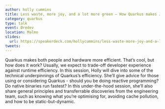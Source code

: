 ```yaml
---
author: holly cummins
title: Less waste, more joy, and a lot more green – How Quarkus makes Java better 
category: quarkus
type: talk
event: Øredev
location: Malmo
slides:
  url: https://speakerdeck.com/hollycummins/less-waste-more-joy-and-a-lot-more-green-how-quarkus-makes-java-better
tweets:
---
```

Quarkus makes both people and hardware more efficient. That’s cool, but how does it work? Usually, we expect to trade-off developer experience against runtime efficiency. In this session, Holly will dive into some of the technical underpinnings of Quarkus’s efficiency. She’ll give advice for those using or considering Quarkus - should you be doing reactive programming? Do native binaries run fastest? In this under-the-hood session, she’ll also share general principles and transferrable discoveries from the engineering team, such as knowing what you’re optimising for, avoiding cache pollution, and how to be static-but-dynamic.